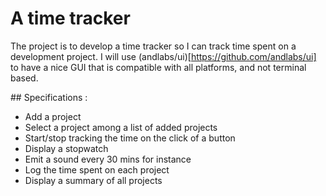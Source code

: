 # A time tracker

The project is to develop a time tracker so I can track time 
spent on a development project.
I will use (andlabs/ui)[https://github.com/andlabs/ui] to have
a nice GUI that is compatible with all platforms, and not terminal
based.

## Specifications :
- Add a project
- Select a project among a list of added projects
- Start/stop tracking the time on the click of a button
- Display a stopwatch
- Emit a sound every 30 mins for instance
- Log the time spent on each project
- Display a summary of all projects
